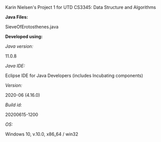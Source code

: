 Karin Nielsen's Project 1 for UTD CS3345: Data Structure and Algorithms


**Java Files:** 

SieveOfErotosthenes.java

**Developed using:**

*Java version:*

11.0.8

*Java IDE:*

Eclipse IDE for Java Developers (includes Incubating components)

*Version:*

2020-06 (4.16.0)

*Build id:*

20200615-1200

*OS:*

Windows 10, v.10.0, x86_64 / win32



